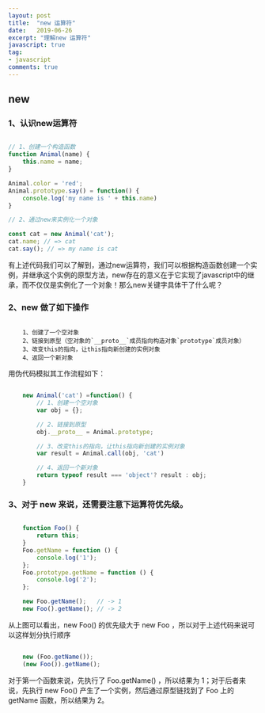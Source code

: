 ```yaml
---
layout: post
title:  "new 运算符"
date:   2019-06-26
excerpt: "理解new 运算符"
javascript: true
tag:
- javascript
comments: true
---
```


## new 

### 1、认识new运算符

```javascript

// 1、创建一个构造函数
function Animal(name) {
    this.name = name;
}

Animal.color = 'red';
Animal.prototype.say() = function() {
    console.log('my name is ' + this.name)
}

// 2、通过new来实例化一个对象

const cat = new Animal('cat');
cat.name; // => cat
cat.say(); // => my name is cat

```

有上述代码我们可以了解到，通过new运算符，我们可以根据构造函数创建一个实例，并继承这个实例的原型方法，new存在的意义在于它实现了javascript中的继承，而不仅仅是实例化了一个对象！那么new关键字具体干了什么呢？

### 2、new 做了如下操作

```shell

    1、创建了一个空对象
    2、链接到原型（空对象的`__proto__`成员指向构造对象`prototype`成员对象）
    3、改变this的指向，让this指向新创建的实例对象
    4、返回一个新对象

```
用伪代码模拟其工作流程如下：

```javascript

    new Animal('cat') =function() {
        // 1、创建一个空对象
        var obj = {};

        // 2、链接到原型
        obj.__proto__ = Animal.prototype;

        // 3、改变this的指向，让this指向新创建的实例对象
        var result = Animal.call(obj, 'cat')

        // 4、返回一个新对象
        return typeof result === 'object'? result : obj;
    }

```

### 3、对于 new 来说，还需要注意下运算符优先级。

```javascript

    function Foo() {
        return this;
    }
    Foo.getName = function () {
        console.log('1');
    };
    Foo.prototype.getName = function () {
        console.log('2');
    };

    new Foo.getName();   // -> 1
    new Foo().getName(); // -> 2

```

从上图可以看出，new Foo() 的优先级大于 new Foo ，所以对于上述代码来说可以这样划分执行顺序

```javascript

    new (Foo.getName());
    (new Foo()).getName();

```

对于第一个函数来说，先执行了 Foo.getName() ，所以结果为 1；对于后者来说，先执行 new Foo() 产生了一个实例，然后通过原型链找到了 Foo 上的 getName 函数，所以结果为 2。

